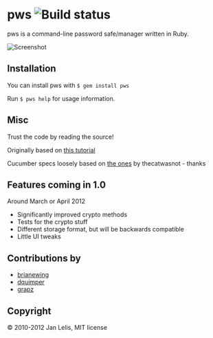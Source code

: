 pws ![Build status](http://travis-ci.org/janlelis/pws.png)
===
pws is a command-line password safe/manager written in Ruby.

![Screenshot](http://rbjl.net/pws-example.png)

Installation
---
You can install pws with
`$ gem install pws`

Run `$ pws help` for usage information.

Misc
---
Trust the code by reading the source!

Originally based on [this tutorial](http://rbjl.net/41-tutorial-build-your-own-password-safe-with-ruby)

Cucumber specs loosely based on [the ones](https://github.com/thecatwasnot/passwordsafe/blob/master/features/) by thecatwasnot - thanks

Features coming in 1.0
---
Around March or April 2012

* Significantly improved crypto methods
* Tests for the crypto stuff
* Different storage format, but will be backwards compatible
* Little UI tweaks

Contributions by
---
* [brianewing](https://github.com/brianewing/)
* [dquimper](https://github.com/dquimper/)
* [grapz](https://github.com/grapz/)

Copyright
---

© 2010-2012 Jan Lelis, MIT license
